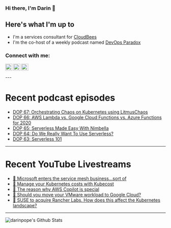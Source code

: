 ### Hi there, I'm Darin 👋

## Here's what I'm up to
- I'm a services consultant for [CloudBees][cloudbees-website]
- I'm the co-host of a weekly podcast named [DevOps Paradox][dop-website]

### Connect with me:

[<img align="left" alt="darinpope | Twitter" width="22px" src="https://cdn.jsdelivr.net/npm/simple-icons@v3/icons/twitter.svg" />][twitter]
[<img align="left" alt="darinpope | LinkedIn" width="22px" src="https://cdn.jsdelivr.net/npm/simple-icons@v3/icons/linkedin.svg" />][linkedin]
[<img align="left" alt="darinpope | Instagram" width="22px" src="https://cdn.jsdelivr.net/npm/simple-icons@v3/icons/instagram.svg" />][instagram]

<br />
<br />
---

# Recent podcast episodes
<!-- BLOG-POST-LIST:START -->
- [DOP 67: Orchestrating Chaos on Kubernetes using LitmusChaos](https://www.devopsparadox.com/episodes/orchestrating-chaos-on-kubernetes-using-litmuschaos-67/)
- [DOP 66: AWS Lambda vs. Google Cloud Functions vs. Azure Functions for 2020](https://www.devopsparadox.com/episodes/aws-lambda-vs-google-cloud-functions-vs-azure-functions-for-2020-66)
- [DOP 65: Serverless Made Easy With Nimbella](https://www.devopsparadox.com/episodes/serverless-made-easy-with-nimbella-65)
- [DOP 64: Do We Really Want To Use Serverless?](https://www.devopsparadox.com/episodes/do-we-really-want-to-use-serverless-64)
- [DOP 63: Serverless 101](https://www.devopsparadox.com/episodes/serverless-101-63)
<!-- BLOG-POST-LIST:END -->

---

# Recent YouTube Livestreams
<!-- YOUTUBE:START -->
- [🔴  Microsoft enters the service mesh business...sort of](https://www.youtube.com/watch?v=1HS1uC4nALQ)
- [🔴  Manage your Kubernetes costs with Kubecost](https://www.youtube.com/watch?v=QsreabBziGY)
- [🔴  The reason why AWS Copilot is special](https://www.youtube.com/watch?v=hYtidV2mKoY)
- [🔴  Should you move your VMware workload to Google Cloud?](https://www.youtube.com/watch?v=ziTC0Fv5wok)
- [🔴  SUSE to acquire Rancher Labs. How does this affect the Kubernetes landscape?](https://www.youtube.com/watch?v=G0heTxBu9NU)
<!-- YOUTUBE:END -->

---

<img align="left" alt="darinpope's Github Stats" src="https://github-readme-stats.codestackr.vercel.app/api?username=darinpope&show_icons=true&hide_border=true" />


[website]: https://www.darinpope.com/
[twitter]: https://twitter.com/darinpope
[youtube]: https://youtube.com/darinpope
[instagram]: https://instagram.com/darinpope
[linkedin]: https://linkedin.com/in/darinpope
[cloudbees-website]: https://www.cloudbees.com/
[dop-website]: https://www.devopsparadox.com/

<!--
**darinpope/darinpope** is a ✨ _special_ ✨ repository because its `README.md` (this file) appears on your GitHub profile.

Here are some ideas to get you started:

- 🔭 I’m currently working on ...
- 🌱 I’m currently learning ...
- 👯 I’m looking to collaborate on ...
- 🤔 I’m looking for help with ...
- 💬 Ask me about ...
- 📫 How to reach me: ...
- 😄 Pronouns: ...
- ⚡ Fun fact: ...
-->

